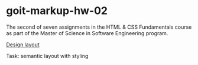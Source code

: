 # goit-markup-hw-02

The second of seven assignments in the HTML & CSS Fundamentals course as part of the Master of Science in Software Engineering program.

[Design layout](<https://www.figma.com/file/rUt30sYsGbLx8bnBCGQo2T/Web-Studio-(Version-5.0)-(Copy)?type=design&node-id=302815-2553&mode=design&t=r235MAS3OTITsA2X-0>)

Task: semantic layout with styling
